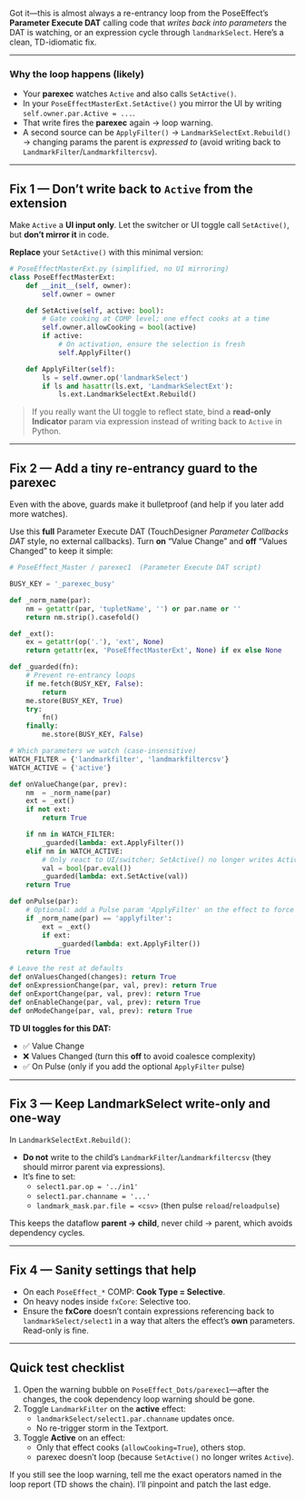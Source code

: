 Got it—this is almost always a re-entrancy loop from the PoseEffect’s **Parameter Execute DAT** calling code that *writes back into parameters* the DAT is watching, or an expression cycle through `landmarkSelect`. Here’s a clean, TD-idiomatic fix.

------

### Why the loop happens (likely)

- Your **parexec** watches `Active` and also calls `SetActive()`.
- In your `PoseEffectMasterExt.SetActive()` you mirror the UI by writing `self.owner.par.Active = ...`.
- That write fires the **parexec** again → loop warning.
- A second source can be `ApplyFilter()` → `LandmarkSelectExt.Rebuild()` → changing params the parent is *expressed to* (avoid writing back to `LandmarkFilter`/`Landmarkfiltercsv`).

------

## Fix 1 — Don’t write back to `Active` from the extension

Make `Active` a **UI input only**. Let the switcher or UI toggle call `SetActive()`, but **don’t mirror it** in code.

**Replace** your `SetActive()` with this minimal version:

```python
# PoseEffectMasterExt.py (simplified, no UI mirroring)
class PoseEffectMasterExt:
    def __init__(self, owner):
        self.owner = owner

    def SetActive(self, active: bool):
        # Gate cooking at COMP level; one effect cooks at a time
        self.owner.allowCooking = bool(active)
        if active:
            # On activation, ensure the selection is fresh
            self.ApplyFilter()

    def ApplyFilter(self):
        ls = self.owner.op('landmarkSelect')
        if ls and hasattr(ls.ext, 'LandmarkSelectExt'):
            ls.ext.LandmarkSelectExt.Rebuild()
```

> If you really want the UI toggle to reflect state, bind a **read-only Indicator** param via expression instead of writing back to `Active` in Python.

------

## Fix 2 — Add a tiny re-entrancy guard to the parexec

Even with the above, guards make it bulletproof (and help if you later add more watches).

Use this **full** Parameter Execute DAT (TouchDesigner *Parameter Callbacks DAT* style, no external callbacks). Turn **on** “Value Change” and **off** “Values Changed” to keep it simple:

```python
# PoseEffect_Master / parexec1  (Parameter Execute DAT script)

BUSY_KEY = '_parexec_busy'

def _norm_name(par):
    nm = getattr(par, 'tupletName', '') or par.name or ''
    return nm.strip().casefold()

def _ext():
    ex = getattr(op('.'), 'ext', None)
    return getattr(ex, 'PoseEffectMasterExt', None) if ex else None

def _guarded(fn):
    # Prevent re-entrancy loops
    if me.fetch(BUSY_KEY, False):
        return
    me.store(BUSY_KEY, True)
    try:
        fn()
    finally:
        me.store(BUSY_KEY, False)

# Which parameters we watch (case-insensitive)
WATCH_FILTER = {'landmarkfilter', 'landmarkfiltercsv'}
WATCH_ACTIVE = {'active'}

def onValueChange(par, prev):
    nm  = _norm_name(par)
    ext = _ext()
    if not ext:
        return True

    if nm in WATCH_FILTER:
        _guarded(lambda: ext.ApplyFilter())
    elif nm in WATCH_ACTIVE:
        # Only react to UI/switcher; SetActive() no longer writes Active back
        val = bool(par.eval())
        _guarded(lambda: ext.SetActive(val))
    return True

def onPulse(par):
    # Optional: add a Pulse param 'ApplyFilter' on the effect to force a rebuild
    if _norm_name(par) == 'applyfilter':
        ext = _ext()
        if ext:
            _guarded(lambda: ext.ApplyFilter())
    return True

# Leave the rest at defaults
def onValuesChanged(changes): return True
def onExpressionChange(par, val, prev): return True
def onExportChange(par, val, prev): return True
def onEnableChange(par, val, prev): return True
def onModeChange(par, val, prev): return True
```

**TD UI toggles for this DAT:**

- ✅ Value Change
- ❌ Values Changed (turn this **off** to avoid coalesce complexity)
- ✅ On Pulse (only if you add the optional `ApplyFilter` pulse)

------

## Fix 3 — Keep LandmarkSelect write-only and one-way

In `LandmarkSelectExt.Rebuild()`:

- **Do not** write to the child’s `LandmarkFilter`/`Landmarkfiltercsv` (they should mirror parent via expressions).
- It’s fine to set:
  - `select1.par.op = '../in1'`
  - `select1.par.channame = '...'`
  - `landmark_mask.par.file = <csv>` (then pulse `reload`/`reloadpulse`)

This keeps the dataflow **parent → child**, never child → parent, which avoids dependency cycles.

------

## Fix 4 — Sanity settings that help

- On each `PoseEffect_*` COMP: **Cook Type = Selective**.
- On heavy nodes inside `fxCore`: Selective too.
- Ensure the **fxCore** doesn’t contain expressions referencing back to `landmarkSelect/select1` in a way that alters the effect’s **own** parameters. Read-only is fine.

------

## Quick test checklist

1. Open the warning bubble on `PoseEffect_Dots/parexec1`—after the changes, the cook dependency loop warning should be gone.
2. Toggle `LandmarkFilter` on the **active** effect:
   - `landmarkSelect/select1.par.channame` updates once.
   - No re-trigger storm in the Textport.
3. Toggle **Active** on an effect:
   - Only that effect cooks (`allowCooking=True`), others stop.
   - parexec doesn’t loop (because `SetActive()` no longer writes `Active`).

If you still see the loop warning, tell me the exact operators named in the loop report (TD shows the chain). I’ll pinpoint and patch the last edge.